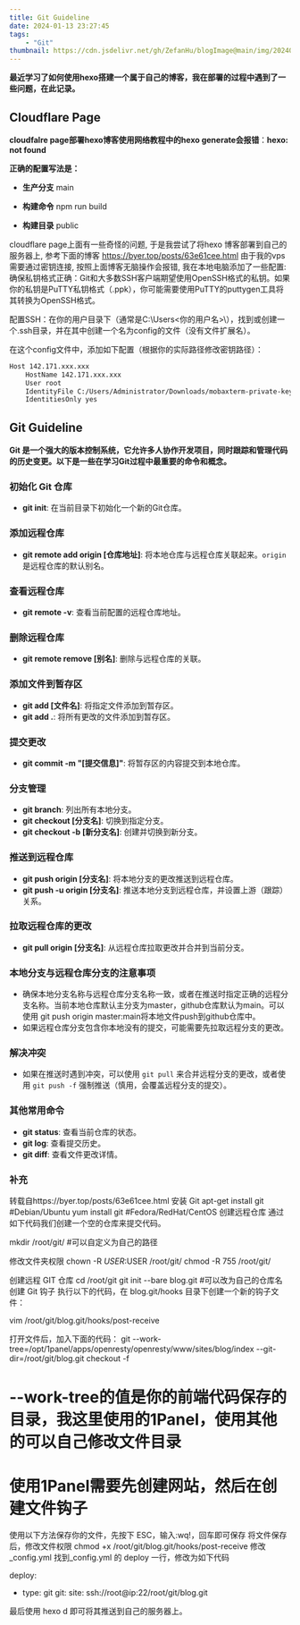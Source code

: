 ```yaml
---
title: Git Guideline
date: 2024-01-13 23:27:45
tags:
    - "Git"
thumbnail: https://cdn.jsdelivr.net/gh/ZefanHu/blogImage@main/img/20240113232846.png
---
```


**最近学习了如何使用hexo搭建一个属于自己的博客，我在部署的过程中遇到了一些问题，在此记录。**

## Cloudflare Page



**cloudfalre page部署hexo博客使用网络教程中的hexo generate会报错**：**hexo: not found**

**正确的配置写法是：**

* **生产分支** main

* **构建命令** npm run build

* **构建目录** public

cloudflare page上面有一些奇怪的问题, 于是我尝试了将hexo 博客部署到自己的服务器上, 参考下面的博客
https://byer.top/posts/63e61cee.html
由于我的vps需要通过密钥连接, 按照上面博客无脑操作会报错, 我在本地电脑添加了一些配置:
确保私钥格式正确：Git和大多数SSH客户端期望使用OpenSSH格式的私钥。如果你的私钥是PuTTY私钥格式（.ppk），你可能需要使用PuTTY的puttygen工具将其转换为OpenSSH格式。

配置SSH：在你的用户目录下（通常是C:\Users\<你的用户名>\），找到或创建一个.ssh目录，并在其中创建一个名为config的文件（没有文件扩展名）。

在这个config文件中，添加如下配置（根据你的实际路径修改密钥路径）：
```bash
Host 142.171.xxx.xxx
    HostName 142.171.xxx.xxx
    User root
    IdentityFile C:/Users/Administrator/Downloads/mobaxterm-private-key/1002
    IdentitiesOnly yes
```


## Git Guideline

**Git 是一个强大的版本控制系统，它允许多人协作开发项目，同时跟踪和管理代码的历史变更。以下是一些在学习Git过程中最重要的命令和概念。**

### 初始化 Git 仓库

- **git init**: 在当前目录下初始化一个新的Git仓库。

### 添加远程仓库

- **git remote add origin [仓库地址]**: 将本地仓库与远程仓库关联起来。`origin`是远程仓库的默认别名。

### 查看远程仓库

- **git remote -v**: 查看当前配置的远程仓库地址。

### 删除远程仓库

- **git remote remove [别名]**: 删除与远程仓库的关联。

### 添加文件到暂存区

- **git add [文件名]**: 将指定文件添加到暂存区。
- **git add .**: 将所有更改的文件添加到暂存区。

### 提交更改

- **git commit -m "[提交信息]"**: 将暂存区的内容提交到本地仓库。

### 分支管理

- **git branch**: 列出所有本地分支。
- **git checkout [分支名]**: 切换到指定分支。
- **git checkout -b [新分支名]**: 创建并切换到新分支。

### 推送到远程仓库

- **git push origin [分支名]**: 将本地分支的更改推送到远程仓库。
- **git push -u origin [分支名]**: 推送本地分支到远程仓库，并设置上游（跟踪）关系。

### 拉取远程仓库的更改

- **git pull origin [分支名]**: 从远程仓库拉取更改并合并到当前分支。

### 本地分支与远程仓库分支的注意事项

- 确保本地分支名称与远程仓库分支名称一致，或者在推送时指定正确的远程分支名称。当前本地仓库默认主分支为master，github仓库默认为main。可以使用 git push origin master:main将本地文件push到github仓库中。
- 如果远程仓库分支包含你本地没有的提交，可能需要先拉取远程分支的更改。

### 解决冲突

- 如果在推送时遇到冲突，可以使用 `git pull` 来合并远程分支的更改，或者使用 `git push -f` 强制推送（慎用，会覆盖远程分支的提交）。

### 其他常用命令

- **git status**: 查看当前仓库的状态。
- **git log**: 查看提交历史。
- **git diff**: 查看文件更改详情。

### 补充
转载自https://byer.top/posts/63e61cee.html
安装 Git
apt-get install git #Debian/Ubuntu
yum install git #Fedora/RedHat/CentOS
创建远程仓库
通过如下代码我们创建一个空的仓库来提交代码。

mkdir /root/git/ #可以自定义为自己的路径

修改文件夹权限
chown -R $USER:$USER /root/git/
chmod -R 755 /root/git/

创建远程 GIT 仓库
cd /root/git
git init --bare blog.git #可以改为自己的仓库名
创建 Git 钩子
执行以下的代码，在 blog.git/hooks 目录下创建一个新的钩子文件：

vim /root/git/blog.git/hooks/post-receive

打开文件后，加入下面的代码：
git --work-tree=/opt/1panel/apps/openresty/openresty/www/sites/blog/index --git-dir=/root/git/blog.git checkout -f
# --work-tree的值是你的前端代码保存的目录，我这里使用的1Panel，使用其他的可以自己修改文件目录
# 使用1Panel需要先创建网站，然后在创建文件钩子

使用以下方法保存你的文件，先按下 ESC，输入:wq!，回车即可保存
将文件保存后，修改文件权限
chmod +x /root/git/blog.git/hooks/post-receive
修改_config.yml
找到_config.yml 的 deploy 一行，修改为如下代码

deploy:
  - type: git
    git: 
      site: ssh://root@ip:22/root/git/blog.git

最后使用 hexo d 即可将其推送到自己的服务器上。